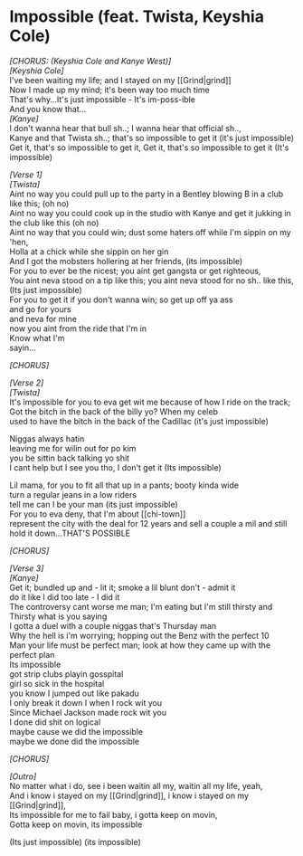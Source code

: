 # Impossible (feat. Twista, Keyshia Cole)

_[CHORUS: (Keyshia Cole and Kanye West)]_  
_[Keyshia Cole]_  
I've been waiting my life; and I stayed on my [[Grind|grind]]  
Now I made up my mind; it's been way too much time  
That's why…It's just impossible - It's im-poss-ible  
And you know that…  
_[Kanye]_  
I don't wanna hear that bull sh..; I wanna hear that official sh..,  
Kanye and that Twista sh..; that's so impossible to get it (it's just impossible)  
Get it, that's so impossible to get it, Get it, that's so impossible to get it (It's impossible)  

_[Verse 1]_  
_[Twista]_  
Aint no way you could pull up to the party in a Bentley blowing B in a club like this; (oh no)  
Aint no way you could cook up in the studio with Kanye and get it jukking in the club like this (oh no)  
Aint no way that you could win; dust some haters off while I'm sippin on my 'hen,  
Holla at a chick while she sippin on her gin  
And I got the mobsters hollering at her friends, (its impossible)  
For you to ever be the nicest; you aint get gangsta or get righteous,  
You aint neva stood on a tip like this; you aint neva stood for no sh.. like this, (Its just impossible)  
For you to get it if you don't wanna win; so get up off ya ass  
and go for yours  
and neva for mine  
now you aint from the ride that I'm in  
Know what I'm  
sayin…  

_[CHORUS]_  

_[Verse 2]_  
_[Twista]_  
It's impossible for you to eva get wit me because of how I ride on the track;  
Got the bitch in the back of the billy yo? When my celeb  
used to have the bitch in the back of the Cadillac (it's just impossible)  

Niggas always hatin  
leaving me for wilin out for po kim  
you be sittin back talking yo shit  
I cant help but I see you tho, I don't get it (Its impossible)  

Lil mama, for you to fit all that up in a pants; booty kinda wide  
turn a regular jeans in a low riders  
tell me can I be your man (its just impossible)  
For you to eva deny, that I'm about [[chi-town]]  
represent the city with the deal for 12 years and sell a couple a mil and still hold it down…THAT'S POSSIBLE  

_[CHORUS]_  

_[Verse 3]_  
_[Kanye]_  
Get it; bundled up and - lit it; smoke a lil blunt don't - admit it  
do it like I did too late - I did it  
The controversy cant worse me man; I'm eating but I'm still thirsty and  
Thirsty what is you saying  
I gotta a duel with a couple niggas that's Thursday man  
Why the hell is i'm worrying; hopping out the Benz with the perfect 10  
Man your life must be perfect man; look at how they came up with the perfect plan  
Its impossible  
got strip clubs playin gosspital  
girl so sick in the hospital  
you know I jumped out like pakadu  
I only break it down I when I rock wit you  
Since Michael Jackson made rock wit you  
I done did shit on logical  
maybe cause we did the impossible  
maybe we done did the impossible  

_[CHORUS]_  

_[Outro]_  
No matter what i do, see i been waitin all my, waitin all my life, yeah,  
And i know i stayed on my [[Grind|grind]], i know i stayed on my [[Grind|grind]],  
Its impossible for me to fail baby, i gotta keep on movin,  
Gotta keep on movin, its impossible  

(Its just impossible) (its impossible)
